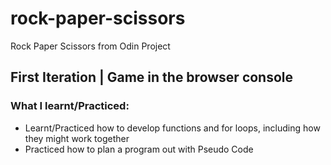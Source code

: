 # rock-paper-scissors
Rock Paper Scissors from Odin Project

<h2> First Iteration | Game in the browser console </h2>

<h3>What I learnt/Practiced:</h3>
<ul>
  <li> Learnt/Practiced how to develop functions and for loops, including how they might work together</li>
  <li> Practiced how to plan a program out with Pseudo Code </li>
 </ul>
 
